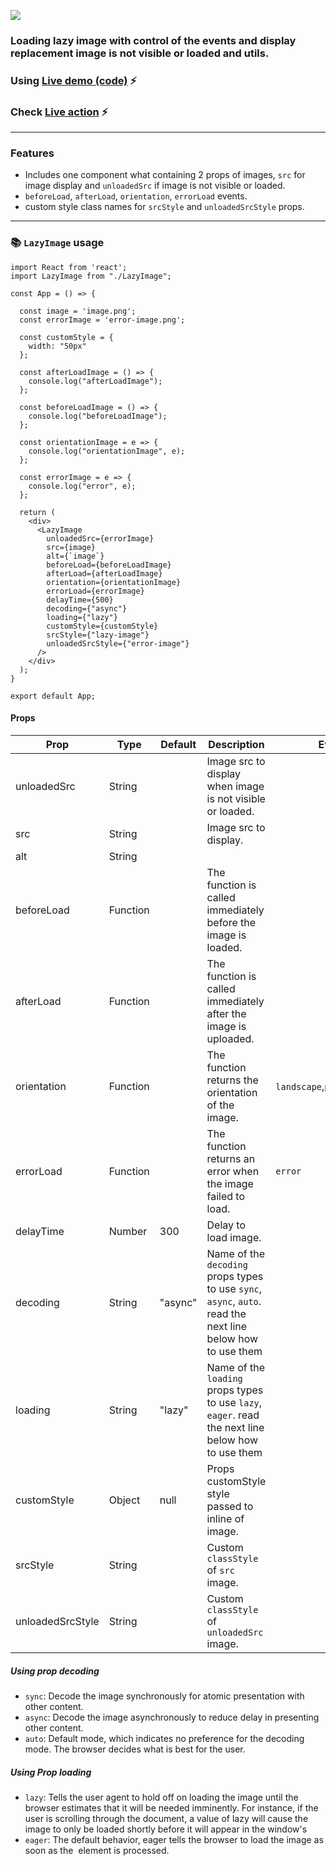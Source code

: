 ![](https://i.ibb.co/DtbLVMN/Purple-and-White-Math-Tutor-Bordered-Linked-In-Banner.png)

### Loading lazy image with control of the events and display replacement image is not visible or loaded and utils.

### Using [Live demo (code)](https://codesandbox.io/s/github/davidkern13/React-Lazy-Image) ⚡

### Check [Live action](https://react-lazy-image.netlify.app/) ⚡

<hr/>

### Features

- Includes one component what containing 2 props of images, ```src``` for image display and ```unloadedSrc``` if image is not visible or loaded.
- ```beforeLoad```, ```afterLoad```, ```orientation```, ```errorLoad``` events.
- custom style class names for ```srcStyle``` and ```unloadedSrcStyle``` props.

<hr/>

### :books: ```LazyImage``` usage

```
import React from 'react';
import LazyImage from "./LazyImage";
 
const App = () => {

  const image = 'image.png';
  const errorImage = 'error-image.png';

  const customStyle = {
    width: "50px"
  };

  const afterLoadImage = () => {
    console.log("afterLoadImage");
  };

  const beforeLoadImage = () => {
    console.log("beforeLoadImage");
  };

  const orientationImage = e => {
    console.log("orientationImage", e);
  };

  const errorImage = e => {
    console.log("error", e);
  };

  return (
    <div>
      <LazyImage
        unloadedSrc={errorImage}
        src={image}
        alt={`image`}
        beforeLoad={beforeLoadImage}
        afterLoad={afterLoadImage}
        orientation={orientationImage}
        errorLoad={errorImage}
        delayTime={500}
        decoding={"async"}
        loading={"lazy"}
        customStyle={customStyle}
        srcStyle={"lazy-image"}
        unloadedSrcStyle={"error-image"}
      />
    </div>
  );
}

export default App;
```

#### Props

| Prop  | Type | Default | Description | Event |
| ------------- | ------------- | ------------- | ------------- | ------------- |
| unloadedSrc  | String  |   | Image src to display when image is not visible or loaded. | |
| src  | String  |   | Image src to display.  | |
| alt  | String  |   |   | |
| beforeLoad  | Function  |   | The function is called immediately before the image is loaded. | |
| afterLoad  | Function  |   | The function is called immediately after the image is uploaded. | |
| orientation  | Function  |   | The function returns the orientation of the image.  | ```landscape```,```portrait```,```even``` |
| errorLoad  | Function  |   | The function returns an error when the image failed to load. | ```error``` |
| delayTime  | Number  | 300  | Delay to load image. | |
| decoding  | String  | "async"  | Name of the ```decoding``` props types to use ```sync```, ```async```, ```auto```. read the next line below  how to use them  | |
| loading  | String  | "lazy"  | Name of the ```loading``` props types to use ```lazy```, ```eager```. read the next line below  how to use them  | |
| customStyle  | Object  | null  | Props customStyle style passed to inline of image.  | |
| srcStyle  | String  |   | Custom ```classStyle``` of ```src``` image.  | |
| unloadedSrcStyle  | String  |   | Custom ```classStyle``` of ```unloadedSrc``` image.  | |

##### Using prop decoding

- ```sync```: Decode the image synchronously for atomic presentation with other content.
- ```async```: Decode the image asynchronously to reduce delay in presenting other content.
- ```auto```: Default mode, which indicates no preference for the decoding mode. The browser decides what is best for the user.

##### Using Prop loading

- ```lazy```: Tells the user agent to hold off on loading the image until the browser estimates that it will be needed imminently. For instance, if the user is scrolling through the document, a value of lazy will cause the image to only be loaded shortly before it will appear in the window's
- ```eager```: The default behavior, eager tells the browser to load the image as soon as the <img> element is processed.
